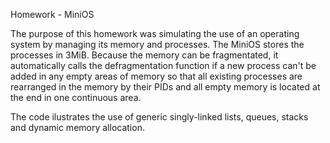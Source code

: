 Homework - MiniOS

The purpose of this homework was simulating the use of an operating system by
managing its memory and processes. The MiniOS stores the processes in 3MiB.
Because the memory can be fragmentated, it automatically calls the defragmentation
function if a new process can't be added in any empty areas of memory so that all
existing processes are rearranged in the memory by their PIDs and all empty
memory is located at the end in one continuous area.

The code ilustrates the use of generic singly-linked lists, queues, stacks and
dynamic memory allocation.